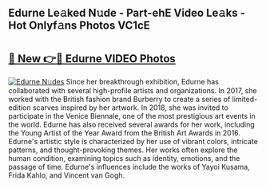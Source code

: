 ## Edurne Le𝚊ked N𝚞de - Part-ehE Video Le𝚊ks - Hot Onlyf𝚊ns Photos VC1cE

# <h2><a href="http://ab16801.deff.icu/?id=Edurne">🔗 New 👉🔴 Edurne VIDEO Photos</a></h2>

[![Edurne N𝚞des](https://i.imgur.com/rIISA9y.gif)](http://ab16801.deff.icu/?id=Edurne)
Since her breakthrough exhibition, Edurne has collaborated with several high-profile artists and organizations. In 2017, she worked with the British fashion brand Burberry to create a series of limited-edition scarves inspired by her artwork. In 2018, she was invited to participate in the Venice Biennale, one of the most prestigious art events in the world. Edurne has also received several awards for her work, including the Young Artist of the Year Award from the British Art Awards in 2016. Edurne's artistic style is characterized by her use of vibrant colors, intricate patterns, and thought-provoking themes. Her works often explore the human condition, examining topics such as identity, emotions, and the passage of time. Edurne's influences include the works of Yayoi Kusama, Frida Kahlo, and Vincent van Gogh.
